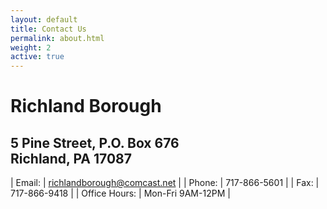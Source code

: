 ```yaml
---
layout: default
title: Contact Us
permalink: about.html
weight: 2
active: true
---
```


# Richland Borough

## 5 Pine Street, P.O. Box 676<br /> Richland, PA 17087


| Email:        | richlandborough@comcast.net |
| Phone:        | 717-866-5601 |
| Fax:          | 717-866-9418 |
| Office Hours: | Mon-Fri 9AM-12PM |
